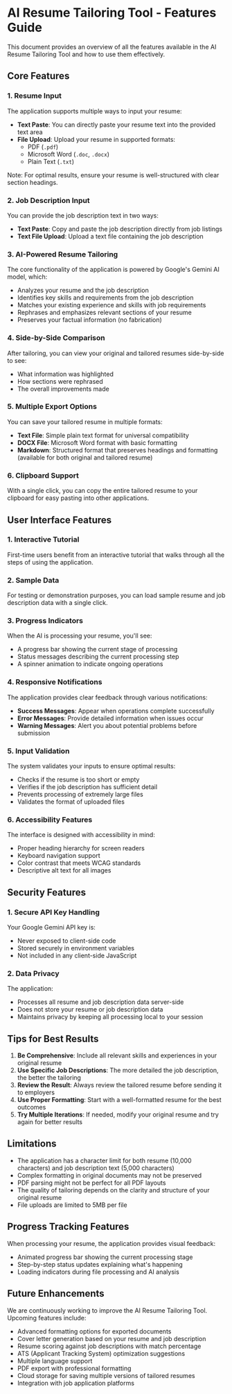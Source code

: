 # AI Resume Tailoring Tool - Features Guide

This document provides an overview of all the features available in the AI Resume Tailoring Tool and how to use them effectively.

## Core Features

### 1. Resume Input

The application supports multiple ways to input your resume:

- **Text Paste**: You can directly paste your resume text into the provided text area
- **File Upload**: Upload your resume in supported formats:
  - PDF (`.pdf`)
  - Microsoft Word (`.doc`, `.docx`)
  - Plain Text (`.txt`)

Note: For optimal results, ensure your resume is well-structured with clear section headings.

### 2. Job Description Input

You can provide the job description text in two ways:

- **Text Paste**: Copy and paste the job description directly from job listings
- **Text File Upload**: Upload a text file containing the job description

### 3. AI-Powered Resume Tailoring

The core functionality of the application is powered by Google's Gemini AI model, which:

- Analyzes your resume and the job description
- Identifies key skills and requirements from the job description
- Matches your existing experience and skills with job requirements
- Rephrases and emphasizes relevant sections of your resume
- Preserves your factual information (no fabrication)

### 4. Side-by-Side Comparison

After tailoring, you can view your original and tailored resumes side-by-side to see:

- What information was highlighted
- How sections were rephrased
- The overall improvements made

### 5. Multiple Export Options

You can save your tailored resume in multiple formats:

- **Text File**: Simple plain text format for universal compatibility
- **DOCX File**: Microsoft Word format with basic formatting
- **Markdown**: Structured format that preserves headings and formatting (available for both original and tailored resume)

### 6. Clipboard Support

With a single click, you can copy the entire tailored resume to your clipboard for easy pasting into other applications.

## User Interface Features

### 1. Interactive Tutorial

First-time users benefit from an interactive tutorial that walks through all the steps of using the application.

### 2. Sample Data

For testing or demonstration purposes, you can load sample resume and job description data with a single click.

### 3. Progress Indicators

When the AI is processing your resume, you'll see:

- A progress bar showing the current stage of processing
- Status messages describing the current processing step
- A spinner animation to indicate ongoing operations

### 4. Responsive Notifications

The application provides clear feedback through various notifications:

- **Success Messages**: Appear when operations complete successfully
- **Error Messages**: Provide detailed information when issues occur
- **Warning Messages**: Alert you about potential problems before submission

### 5. Input Validation

The system validates your inputs to ensure optimal results:

- Checks if the resume is too short or empty
- Verifies if the job description has sufficient detail
- Prevents processing of extremely large files
- Validates the format of uploaded files

### 6. Accessibility Features

The interface is designed with accessibility in mind:

- Proper heading hierarchy for screen readers
- Keyboard navigation support
- Color contrast that meets WCAG standards
- Descriptive alt text for all images

## Security Features

### 1. Secure API Key Handling

Your Google Gemini API key is:

- Never exposed to client-side code
- Stored securely in environment variables
- Not included in any client-side JavaScript

### 2. Data Privacy

The application:

- Processes all resume and job description data server-side
- Does not store your resume or job description data
- Maintains privacy by keeping all processing local to your session

## Tips for Best Results

1. **Be Comprehensive**: Include all relevant skills and experiences in your original resume
2. **Use Specific Job Descriptions**: The more detailed the job description, the better the tailoring
3. **Review the Result**: Always review the tailored resume before sending it to employers
4. **Use Proper Formatting**: Start with a well-formatted resume for the best outcomes
5. **Try Multiple Iterations**: If needed, modify your original resume and try again for better results

## Limitations

- The application has a character limit for both resume (10,000 characters) and job description text (5,000 characters)
- Complex formatting in original documents may not be preserved
- PDF parsing might not be perfect for all PDF layouts
- The quality of tailoring depends on the clarity and structure of your original resume
- File uploads are limited to 5MB per file

## Progress Tracking Features

When processing your resume, the application provides visual feedback:

- Animated progress bar showing the current processing stage
- Step-by-step status updates explaining what's happening
- Loading indicators during file processing and AI analysis

## Future Enhancements

We are continuously working to improve the AI Resume Tailoring Tool. Upcoming features include:

- Advanced formatting options for exported documents
- Cover letter generation based on your resume and job description
- Resume scoring against job descriptions with match percentage
- ATS (Applicant Tracking System) optimization suggestions
- Multiple language support
- PDF export with professional formatting
- Cloud storage for saving multiple versions of tailored resumes
- Integration with job application platforms
